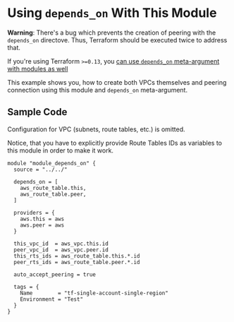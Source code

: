 # Using `depends_on` With This Module

**Warning**: There's a bug which prevents the creation of peering with the `depends_on` directove. Thus, Terraform should be executed twice to address that.

If you're using Terraform `>=0.13`, you [can use `depends_on` meta-argument with modules as well](https://www.terraform.io/docs/language/meta-arguments/depends_on.html)

This example shows you, how to create both VPCs themselves and peering connection using this module and `depends_on` meta-argument.

## Sample Code

Configuration for VPC (subnets, route tables, etc.) is omitted.

Notice, that you have to explicitly provide Route Tables IDs as variables to this module in order to make it work.

```hcl
module "module_depends_on" {
  source = "../../"

  depends_on = [
    aws_route_table.this,
    aws_route_table.peer,
  ]

  providers = {
    aws.this = aws
    aws.peer = aws
  }

  this_vpc_id  = aws_vpc.this.id
  peer_vpc_id  = aws_vpc.peer.id
  this_rts_ids = aws_route_table.this.*.id
  peer_rts_ids = aws_route_table.peer.*.id

  auto_accept_peering = true

  tags = {
    Name        = "tf-single-account-single-region"
    Environment = "Test"
  }
}
```
